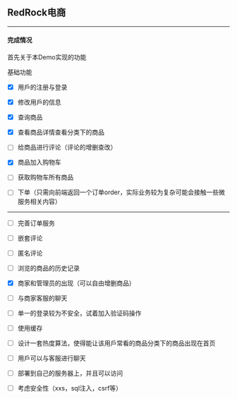 ## RedRock电商

------

#### 完成情况

首先关于本Demo实现的功能

基础功能

* [x] 用戶的注册与登录

* [x] 修改用戶的信息

* [x] 查询商品

* [x] 查看商品详情查看分类下的商品

* [ ] 给商品进行评论（评论的增删查改）

* [x] 商品加入购物⻋

* [ ] 获取购物⻋所有商品

* [ ] 下单（只需向前端返回一个订单order，实际业务较为复杂可能会接触一些微服务相关内容）

----

  

* [ ] 完善订单服务

* [ ] 嵌套评论

* [ ] 匿名评论

* [ ] 浏览的商品的历史记录

* [x] 商家和管理员的出现（可以自由增删商品）

* [ ] 与商家客服的聊天

* [ ] 单一的登录较为不安全，试着加入验证码操作

* [ ] 使用缓存

* [ ] 设计一套热度算法，使得能让该用戶常看的商品分类下的商品出现在首⻚

* [ ] 用戶可以与客服进行聊天

* [ ] 部署到自己的服务器上，并且可以访问

* [ ] 考虑安全性（xxs，sql注入，csrf等）